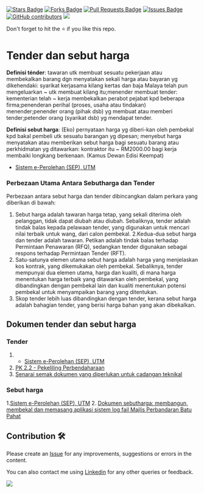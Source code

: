 <a href="https://github.com/drshahizan/software-engineering/stargazers"><img src="https://img.shields.io/github/stars/drshahizan/software-engineering" alt="Stars Badge"/></a>
<a href="https://github.com/drshahizan/software-engineering/network/members"><img src="https://img.shields.io/github/forks/drshahizan/software-engineering" alt="Forks Badge"/></a>
<a href="https://github.com/drshahizan/software-engineering/pulls"><img src="https://img.shields.io/github/issues-pr/drshahizan/software-engineering" alt="Pull Requests Badge"/></a>
<a href="https://github.com/drshahizan/software-engineering/issues"><img src="https://img.shields.io/github/issues/drshahizan/software-engineering" alt="Issues Badge"/></a>
<a href="https://github.com/drshahizan/software-engineering/graphs/contributors"><img alt="GitHub contributors" src="https://img.shields.io/github/contributors/drshahizan/software-engineering?color=2b9348"></a>
![](https://visitor-badge.glitch.me/badge?page_id=drshahizan/software-engineering)

Don't forget to hit the :star: if you like this repo.

# Tender dan sebut harga
**Definisi ténder**: tawaran utk membuat sesuatu pekerjaan atau membekalkan barang dgn menyatakan sekali harga atau bayaran yg dikehendaki: syarikat kerjasama kilang kertas dan baja Malaya telah pun mengeluarkan ~ utk membuat kilang itu;menender membuat tender: kementerian telah ~ kerja membekalkan perabot pejabat kpd beberapa firma;penenderan perihal (proses, usaha atau tindakan) menender;penender orang (pihak dsb) yg membuat atau memberi tender;petender orang (syarikat dsb) yg mendapat tender.

**Definisi sebut harga**: (Eko) pernyataan harga yg diberi-kan oleh pembekal kpd bakal pembeli utk sesuatu barangan yg dipesan; menyebut harga menyatakan atau memberikan sebut harga bagi sesuatu barang atau perkhidmatan yg ditawarkan: kontraktor itu ~ RM2000.00 bagi kerja membaiki longkang berkenaan. (Kamus Dewan Edisi Keempat)
- [Sistem e-Perolehan (SEP), UTM](https://ecommerce.utm.my/etender/page.php?pageid=tender_listold)

### Perbezaan Utama Antara Sebutharga dan Tender
Perbezaan antara sebut harga dan tender dibincangkan dalam perkara yang diberikan di bawah:
1. Sebut harga adalah tawaran harga tetap, yang sekali diterima oleh pelanggan, tidak dapat diubah atau diubah. Sebaliknya, tender adalah tindak balas kepada pelawaan tender, yang digunakan untuk mencari nilai terbaik untuk wang, dari calon pembekal.
2.Kedua-dua sebut harga dan tender adalah tawaran. Petikan adalah tindak balas terhadap Permintaan Penawaran (RFQ), sedangkan tender digunakan sebagai respons terhadap Permintaan Tender (RFT).
3. Satu-satunya elemen utama sebut harga adalah harga yang menjelaskan kos kontrak, yang dikemukakan oleh pembekal. Sebaliknya, tender mempunyai dua elemen utama, harga dan kualiti, di mana harga menentukan harga terbaik yang ditawarkan oleh pembekal, yang dibandingkan dengan pembekal lain dan kualiti menentukan potensi pembekal untuk menyampaikan barang yang ditentukan.
4. Skop tender lebih luas dibandingkan dengan tender, kerana sebut harga adalah bahagian tender, yang berisi harga bahan yang akan dibekalkan.


## Dokumen tender dan sebut harga
### Tender
1. - [Sistem e-Perolehan (SEP), UTM](https://ecommerce.utm.my/etender/page.php?pageid=tender_listold)
2. [PK 2.2 - Pekeliling Perbendaharaan](https://ppp.treasury.gov.my/sub-topik/fail/202/muat-turun)
3. [Senarai semak dokumen yang diperlukan untuk cadangan teknikal](https://www.pmo.gov.my/dokumenattached/tender/files/LAMPIRAN_TENDER_SMPKE_01_2018.pdf)

### Sebut harga
1.[Sistem e-Perolehan (SEP), UTM](https://ecommerce.utm.my/etender/page.php?pageid=quotation_listold)
2. [Dokumen sebutharga: membangun, membekal dan memasang aplikasi sistem log fail Majlis Perbandaran Batu Pahat](https://www.mpbp.gov.my/sites/default/files/122.pdf)

## Contribution 🛠️
Please create an [Issue](https://github.com/drshahizan/software-engineering/issues) for any improvements, suggestions or errors in the content.

You can also contact me using [Linkedin](https://www.linkedin.com/in/drshahizan/) for any other queries or feedback.

![](https://visitor-badge.glitch.me/badge?page_id=drshahizan)
